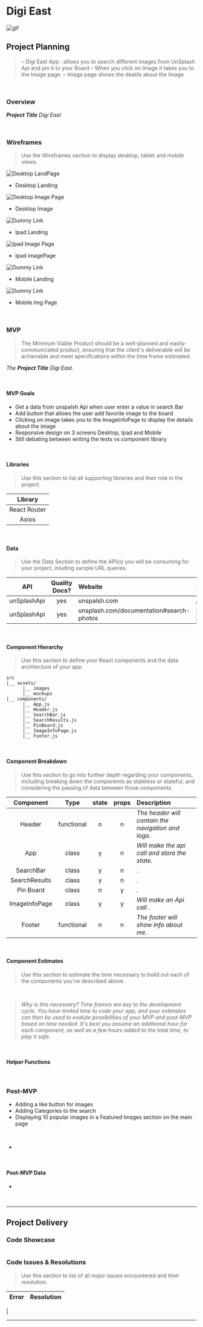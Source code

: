 # **Digi East**
![gif](https://media.giphy.com/media/Ov5NiLVXT8JEc/giphy.gif)
## Project Planning

> – Digi East App : allows you to search different images from UnSplash Api and pin it to your Board
> – When you click on Image it takes you to the Image page. 
> – Image page shows the deatils about the Image 

<br>

### Overview

_**Project Title** Digi East_

<br>

### Wireframes

> Use the Wireframes section to display desktop, tablet and mobile views.


![Desktop LandPage](https://imgur.com/ushtl2w.png)

- Desktop Landing

![Desktop Image Page](https://imgur.com/tS959h9.png)

- Desktop Image

![Dummy Link](https://imgur.com/ushtl2w.png)

- Ipad Landing

![Ipad Image Page](https://imgur.com/tS959h9.png)

- Ipad imagePage

![Dummy Link](https://imgur.com/2UBSKbt.png)

- Mobile Landing

![Dummy Link](https://imgur.com/WOPl65G.png)

- Mobile Img Page

<br>

### MVP

> The Minimum Viable Product should be a well-planned and easily-communicated product, ensuring that the client's deliverable will be achievable and meet specifications within the time frame estimated.

_The **Project Title** Digi East._

<br>

####  MVP Goals

- Get a data from unspalsh Api when user enter a value in search Bar
- Add button that allows the user add favorite image to the board
- Clicking on image takes you to the ImageInfoPage to display the details about the image
- Responsive design on 3 screens Desktop, Ipad and Mobile
- Still debating between writing the tests vs component library

<br>

#### Libraries

> Use this section to list all supporting libraries and their role in the project.

|     Library      |                                 
| :--------------: | 
|   React Router   | 
|   Axios          | 
      

<br>

#### Data

> Use the Data Section to define the API(s) you will be consuming for your project, inluding sample URL queries.

|    API     | Quality Docs? | Website       | Sample Query                            |
| :--------: | :-----------: | :------------ | :-------------------------------------- |
| unSplashApi |      yes      | unspalsh.com | _https://api.unsplash.com/photos/_ |
|unSplashApi  |      yes      |unsplash.com/documentation#search-photos|    https://api.unsplash.com/search/photos?query={input}&client_id=     |
<br>

#### Component Hierarchy

> Use this section to define your React components and the data architecture of your app.

```
src
|__ assets/
      |__ images
      |__ mockups
|__ components/
      |__ App.js
      |__ Header.js
      |__ SearchBar.js
      |__ SearchResults.js
      |__ PinBoard.js
      |__ ImageInfoPage.js
      |__ Footer.js
```

<br>

#### Component Breakdown 

> Use this section to go into further depth regarding your components, including breaking down the components as stateless or stateful, and considering the passing of data between those components.

|  Component   |    Type    | state | props | Description                                                      |
| :----------: | :--------: | :---: | :---: | :--------------------------------------------------------------- |
| Header       | functional |   n   |   n   | _The header will contain the navigation and logo._               |
| App          |   class    |   y   |   n   | _Will make the api call and store the state._                    |
| SearchBar    |   class    |   y   |   n   | _._      |
| SearchResults|   class    |   y   |   n   | _._      |
| Pin Board    |   class    |   n   |   y   | _._                 |
| ImageInfoPage|   class    |   y   |   y   | _Will make an Api call ._                                        |
| Footer       | functional |   n   |   n   | _The footer will show info about me._                             |

<br>

#### Component Estimates

> Use this section to estimate the time necessary to build out each of the components you've described above.


<br>

> _Why is this necessary? Time frames are key to the development cycle. You have limited time to code your app, and your estimates can then be used to evalute possibilities of your MVP and post-MVP based on time needed. It's best you assume an additional hour for each component, as well as a few hours added to the total time, to play it safe._

<br>

#### Helper Functions

> 

<br>

### Post-MVP
- Adding a like button for images
- Adding Categories to the search
- Displaying 10 popular images in a Featured Images section on the main page

> 

<br>


- 
<br>

#### Post-MVP Data

- 

<br>

***

## Project Delivery

> 

### Code Showcase

> 

```

```

### Code Issues & Resolutions

> Use this section to list of all major issues encountered and their resolution.

| Error                                                   | Resolution                                             |
| :------------------------------------------------------ | :----------------------------------------------------- |
| 

***

